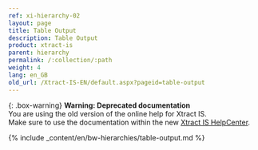 ```yaml
---
ref: xi-hierarchy-02
layout: page
title: Table Output
description: Table Output
product: xtract-is
parent: hierarchy
permalink: /:collection/:path
weight: 4
lang: en_GB
old_url: /Xtract-IS-EN/default.aspx?pageid=table-output
---
```


{: .box-warning}
**Warning: Deprecated documentation** <br>
You are using the old version of the online help for Xtract IS.<br>
Make sure to use the documentation within the new [Xtract IS HelpCenter](https://helpcenter.theobald-software.com/xtract-is/documentation/introduction/).

{% include _content/en/bw-hierarchies/table-output.md %}
